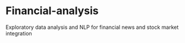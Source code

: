 # Financial-analysis
Exploratory data analysis and NLP for financial news and stock market integration
